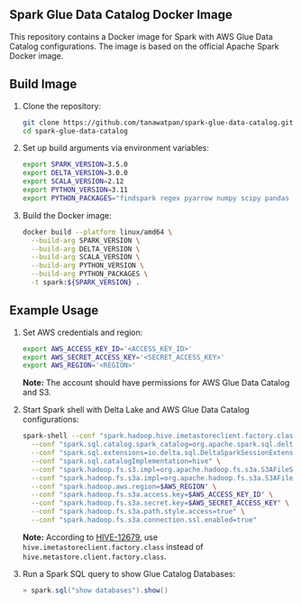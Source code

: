 Spark Glue Data Catalog Docker Image
-----------------
This repository contains a Docker image for Spark with AWS Glue Data Catalog configurations. The image is based on the official Apache Spark Docker image.

## Build Image

1. Clone the repository:

    ```bash
    git clone https://github.com/tanawatpan/spark-glue-data-catalog.git
    cd spark-glue-data-catalog
    ```

2. Set up build arguments via environment variables:

    ```bash
    export SPARK_VERSION=3.5.0
    export DELTA_VERSION=3.0.0
    export SCALA_VERSION=2.12
    export PYTHON_VERSION=3.11
    export PYTHON_PACKAGES="findspark regex pyarrow numpy scipy pandas nltk scikit-learn transformers"
    ```

3. Build the Docker image:

    ```bash
    docker build --platform linux/amd64 \
      --build-arg SPARK_VERSION \
      --build-arg DELTA_VERSION \
      --build-arg SCALA_VERSION \
      --build-arg PYTHON_VERSION \
      --build-arg PYTHON_PACKAGES \
      -t spark:${SPARK_VERSION} .
    ```

## Example Usage

1. Set AWS credentials and region:

    ```bash
    export AWS_ACCESS_KEY_ID='<ACCESS_KEY_ID>'
    export AWS_SECRET_ACCESS_KEY='<SECRET_ACCESS_KEY>'
    export AWS_REGION='<REGION>'
    ```

    **Note:** The account should have permissions for AWS Glue Data Catalog and S3.

2. Start Spark shell with Delta Lake and AWS Glue Data Catalog configurations:

    ```bash
    spark-shell --conf "spark.hadoop.hive.imetastoreclient.factory.class=com.amazonaws.glue.catalog.metastore.AWSGlueDataCatalogHiveClientFactory" \
      --conf "spark.sql.catalog.spark_catalog=org.apache.spark.sql.delta.catalog.DeltaCatalog" \
      --conf "spark.sql.extensions=io.delta.sql.DeltaSparkSessionExtension" \
      --conf "spark.sql.catalogImplementation=hive" \
      --conf "spark.hadoop.fs.s3.impl=org.apache.hadoop.fs.s3a.S3AFileSystem" \
      --conf "spark.hadoop.fs.s3a.impl=org.apache.hadoop.fs.s3a.S3AFileSystem" \
      --conf "spark.hadoop.aws.region=$AWS_REGION" \
      --conf "spark.hadoop.fs.s3a.access.key=$AWS_ACCESS_KEY_ID" \
      --conf "spark.hadoop.fs.s3a.secret.key=$AWS_SECRET_ACCESS_KEY" \
      --conf "spark.hadoop.fs.s3a.path.style.access=true" \
      --conf "spark.hadoop.fs.s3a.connection.ssl.enabled=true"
    ```

    **Note:** According to [HIVE-12679](https://issues.apache.org/jira/secure/attachment/12958418/HIVE-12679.branch-2.3.patch), use `hive.imetastoreclient.factory.class` instead of `hive.metastore.client.factory.class`.

3. Run a Spark SQL query to show Glue Catalog Databases:

    ```scala
    > spark.sql("show databases").show()
    ```